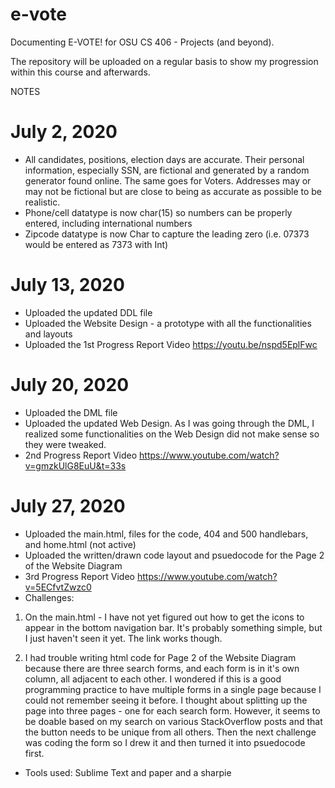 # e-vote
Documenting E-VOTE! for OSU CS 406 - Projects (and beyond).

The repository will be uploaded on a regular basis to show my progression within this course and afterwards.

NOTES
# July 2, 2020
- All candidates, positions, election days are accurate. Their personal information, especially SSN, are fictional and generated by a random generator found online. The same goes for Voters. Addresses may or may not be fictional but are close to being as accurate as possible to be realistic.
- Phone/cell datatype is now char(15) so numbers can be properly entered, including international numbers
- Zipcode datatype is now Char to capture the leading zero (i.e. 07373 would be entered as 7373 with Int)

# July 13, 2020
- Uploaded the updated DDL file
- Uploaded the Website Design - a prototype with all the functionalities and layouts
- Uploaded the 1st Progress Report Video https://youtu.be/nspd5EplFwc

# July 20, 2020
- Uploaded the DML file
- Uploaded the updated Web Design. As I was going through the DML, I realized some functionalities on the Web Design did not make sense so they were tweaked.
- 2nd Progress Report Video https://www.youtube.com/watch?v=gmzkUlG8EuU&t=33s

# July 27, 2020
- Uploaded the main.html, files for the code, 404 and 500 handlebars, and home.html (not active)
- Uploaded the written/drawn code layout and psuedocode for the Page 2 of the Website Diagram
- 3rd Progress Report Video https://www.youtube.com/watch?v=5ECfvtZwzc0
- Challenges: 

1) On the main.html - I have not yet figured out how to get the icons to appear in the bottom navigation bar. It's probably something simple, but I just haven't seen it yet. The link works though. 

2) I had trouble writing html code for Page 2 of the Website Diagram because there are three search forms, and each form is in it's own column, all adjacent to each other. I wondered if this is a good programming practice to have multiple forms in a single page because I could not remember seeing it before. I thought about splitting up the page into three pages - one for each search form. However, it seems to be doable based on my search on various StackOverflow posts and that the button needs to be unique from all others. Then the next challenge was coding the form so I drew it and then turned it into psuedocode first. 
- Tools used: Sublime Text and paper and a sharpie
